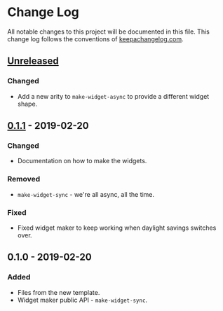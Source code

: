# Change Log
All notable changes to this project will be documented in this file. This change log follows the conventions of [keepachangelog.com](http://keepachangelog.com/).

## [Unreleased]
### Changed
- Add a new arity to `make-widget-async` to provide a different widget shape.

## [0.1.1] - 2019-02-20
### Changed
- Documentation on how to make the widgets.

### Removed
- `make-widget-sync` - we're all async, all the time.

### Fixed
- Fixed widget maker to keep working when daylight savings switches over.

## 0.1.0 - 2019-02-20
### Added
- Files from the new template.
- Widget maker public API - `make-widget-sync`.

[Unreleased]: https://github.com/your-name/mapreduce/compare/0.1.1...HEAD
[0.1.1]: https://github.com/your-name/mapreduce/compare/0.1.0...0.1.1

